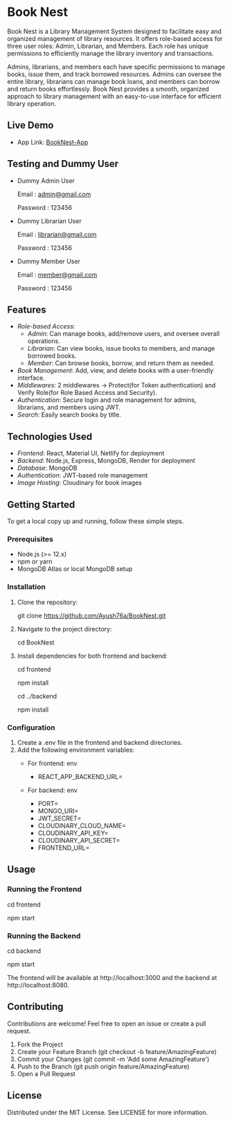 # Book Nest
Book Nest is a Library Management System designed to facilitate easy and organized management of library resources. It offers role-based access for three user roles: Admin, Librarian, and Members. Each role has unique permissions to efficiently manage the library inventory and transactions.

Admins, librarians, and members each have specific permissions to manage books, issue them, and track borrowed resources. Admins can oversee the entire library, librarians can manage book loans, and members can borrow and return books effortlessly. Book Nest provides a smooth, organized approach to library management with an easy-to-use interface for efficient library operation.


## Live Demo
- App Link: [BookNest-App](https://booknest-app.netlify.app/)

## Testing and Dummy User
- Dummy Admin User
  
   Email : admin@gmail.com
   
   Password : 123456
   
- Dummy Librarian User
  
   Email : librarian@gmail.com
   
   Password : 123456
   
- Dummy Member User
  
   Email : member@gmail.com
   
   Password : 123456


## Features
- *Role-based Access*:
  - *Admin*: Can manage books, add/remove users, and oversee overall operations.
  - *Librarian*: Can view books, issue books to members, and manage borrowed books.
  - *Member*: Can browse books, borrow, and return them as needed.
- *Book Management*: Add, view, and delete books with a user-friendly interface.
- *Middlewares*: 2 middlewares -> Protect(for Token authentication) and Verify Role(for Role Based Access and Security).
- *Authentication*: Secure login and role management for admins, librarians, and members using JWT.
- *Search*: Easily search books by title.

## Technologies Used
- *Frontend*: React, Material UI, Netlify for deployment
- *Backend*: Node.js, Express, MongoDB, Render for deployment
- *Database*: MongoDB 
- *Authentication*: JWT-based role management
- *Image Hosting*: Cloudinary for book images

## Getting Started
To get a local copy up and running, follow these simple steps.

### Prerequisites
- Node.js (>= 12.x)
- npm or yarn
- MongoDB Atlas or local MongoDB setup

### Installation
1. Clone the repository:

   git clone https://github.com/Ayush76a/BookNest.git
    
3. Navigate to the project directory:
   
   cd BookNest
   
4. Install dependencies for both frontend and backend:
   
   cd frontend
   
   npm install
   
   cd ../backend
   
   npm install
   

### Configuration
1. Create a .env file in the frontend and backend directories.
2. Add the following environment variables:
   - For frontend: env
     
      - REACT_APP_BACKEND_URL=
     
   - For backend:
     env

       - PORT= 
       - MONGO_URI=
       - JWT_SECRET=
       - CLOUDINARY_CLOUD_NAME=
       - CLOUDINARY_API_KEY=
       - CLOUDINARY_API_SECRET=
       - FRONTEND_URL=
     

## Usage
### Running the Frontend

cd frontend

npm start

### Running the Backend

cd backend

npm start

The frontend will be available at http://localhost:3000 and the backend at http://localhost:8080.

## Contributing
Contributions are welcome! Feel free to open an issue or create a pull request.

1. Fork the Project
2. Create your Feature Branch (git checkout -b feature/AmazingFeature)
3. Commit your Changes (git commit -m 'Add some AmazingFeature')
4. Push to the Branch (git push origin feature/AmazingFeature)
5. Open a Pull Request

## License
Distributed under the MIT License. See LICENSE for more information.
